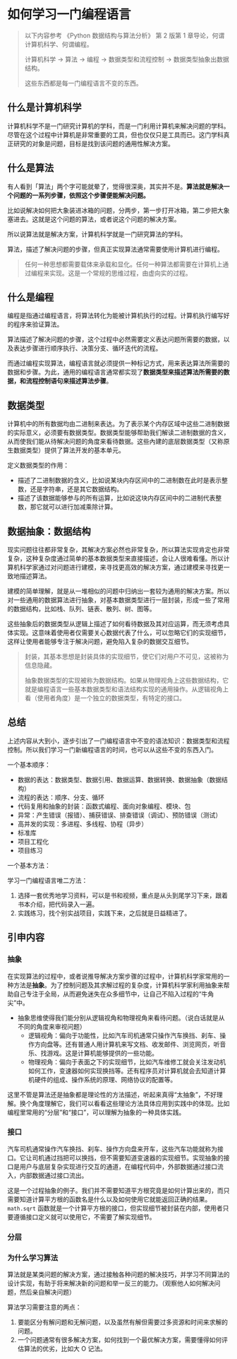 # 如何学习一门编程语言

> 以下内容参考 《Python 数据结构与算法分析》 第 2 版第 1 章导论，何谓计算机科学、何谓编程。
>
> 计算机科学 -> 算法 -> 编程 -> 数据类型和流程控制 -> 数据类型抽象出数据结构。
>
> 这些东西都是每一门编程语言不变的东西。

## 什么是计算机科学

计算机科学不是一门研究计算机的学科，而是一门利用计算机来解决问题的学科。尽管在这个过程中计算机是非常重要的工具，但也仅仅只是工具而已。这门学科真正研究的对象是问题，目标是找到该问题的通用性解决方案。

## 什么是算法

有人看到「算法」两个字可能就晕了，觉得很深奥，其实并不是。**算法就是解决一个问题的一系列步骤，依照这个步骤便能解决问题。**

比如说解决如何把大象装进冰箱的问题，分两步，第一步打开冰箱，第二步把大象塞进去。这就是这个问题的算法，或者说这个问题的解决方案。

所以说算法就是解决方案，计算机科学就是一门研究算法的学科。

算法，描述了解决问题的步骤，但真正实现算法通常需要使用计算机进行编程。

> 任何一种思想都需要载体来承载和显化。任何一种算法都需要在计算机上通过编程来实现。这是一个常规的思维过程，由虚向实的过程。

## 什么是编程

编程是指通过编程语言，将算法转化为能被计算机执行的过程。计算机执行编写好的程序来验证算法。

算法描述了解决问题的步骤，这个过程中必然需要定义表达问题所需要的数据，以及表达步骤进行顺序执行、决策分支、循环迭代的流程。

而通过编程实现算法，编程语言就必须提供一种标记方式，用来表达算法所需要的数据和步骤。为此，通用的编程语言通常都实现了**数据类型来描述算法所需要的数据，和流程控制语句来描述算法步骤**。

## 数据类型

计算机中的所有数据均由二进制来表达。为了表示某个内存区域中这些二进制数据的实际意义，必须要有数据类型。数据类型能够帮助我们解读二进制数据的含义，从而使我们能从待解决问题的角度来看待数据。这些內建的底层数据类型（又称原生数据类型）提供了算法开发的基本单元。

定义数据类型的作用：

- 描述了二进制数据的含义，比如说某块内存区间中的二进制数在此时是表示整数，还是字符串，还是其它数据结构。
- 描述了该数据能够参与的所有运算，比如说这块内存区间中的二进制代表整数，那它就可以进行加减乘除计算。

## 数据抽象：数据结构

现实问题往往都非常复杂，其解决方案必然也非常复杂，所以算法实现肯定也非常复杂，这种复杂度通过简单的基本数据类型来直接描述，会让人很难看懂。所以计算机科学家通过对问题进行建模，来寻找更高效的解决方案，通过建模来寻找更一致地描述算法。

建模的简单理解，就是从一堆相似的问题中归纳出一套较为通用的解决方案。所以对一些通用的数据算法进行抽象，对基本数据类型进行一层封装，形成一些了常用的数据结构，比如栈、队列、链表、散列、树、图等。

这些抽象后的数据类型从逻辑上描述了如何看待数据及其对应运算，而无须考虑具体实现。这意味着使用者仅需要关心数据代表了什么，可以忽略它们的实现细节，这样让使用者能够专注于解决问题，避免陷入复杂的数据交互细节。

> 封装，其基本思想是封装具体的实现细节，使它们对用户不可见，这被称为信息隐藏。
>
> 抽象数据类型的实现被称为数据结构。如果从物理视角上这些数据结构，它就是编程语言一些基本数据类型和语法结构实现的通用操作。从逻辑视角上看（使用者角度）是一个独立的数据类型，有特定的接口。

## 总结

上述内容从大到小，逐步引出了一门编程语言中不变的语法知识：数据类型和流程控制。所以我们学习一门新编程语言的时间，也可以从这些不变的东西入门。

一个基本顺序：

- 数据的表达：数据类型、数据引用、数据运算、数据转换、数据抽象（数据结构）
- 流程的表达：顺序、分支、循环
- 代码复用和抽象的封装：函数式编程、面向对象编程、模块、包
- 异常：产生错误（报错）、捕获错误、排查错误（调试）、预防错误（测试）
- 高并发的实现：多进程、多线程、协程（异步）
- 标准库
- 项目工程化
- 项目练习

一个基本方法：

学习一门编程语言唯二方法：

1. 选择一套优秀地学习资料，可以是书和视频，重点是从头到尾学习下来，跟着书本介绍，把代码录入一遍。
2. 实践练习，找个别实战项目，实践下来，之后就是日益精进了。

## 引申内容

### 抽象

在实现算法的过程中，或者说推导解决方案步骤的过程中，计算机科学家常用的一种方法是**抽象**。为了控制问题及其求解过程的复杂度，计算机科学家利用抽象来帮助自己专注于全局，从而避免迷失在众多细节中，让自己不陷入过程的“牛角尖”中。

- 抽象思维使得我们能分别从逻辑视角和物理视角来看待问题。（说白话就是从不同的角度来审视问题）
  - 逻辑视角：偏向于功能性，比如汽车司机通常只操作汽车换挡、刹车、操作方向盘等。还有普通人用计算机来写文档、收发邮件、浏览网页，听音乐、找游戏。这是计算机能够提供的一些功能。
  - 物理视角：偏向于表面之下的实现细节，比如汽车维修工就会关注发动机如何工作，变速器如何实现换挡等。还有程序员对计算机就会去知道计算机硬件的组成、操作系统的原理、网络协议的配置等。

这里不管是算法还是抽象都是理论性的方法描述，听起来真得“太抽象”，不好理解。换个角度理解它，我们可以看看这些理论方法具体应用到实践中的体现。比如编程里常用的“分层”和“接口”，可以理解为抽象的一种具体实践。

### 接口

汽车司机通常操作汽车换挡、刹车、操作方向盘来开车，这些汽车功能就称为接口。它让司机通过挡把可以换挡，但不需要知道变速器的实现细节。实现抽象的接口是用户与底层复杂实现进行交互的通道，在编程代码中，外部数据通过接口流入，内部数据通过接口流出。

这是一个过程抽象的例子。我们并不需要知道平方根究竟是如何计算出来的，而只需要知道计算平方根的函数名是什么以及如何使用它就能返回正确的结果。`math.sqrt` 函数就是一个计算平方根的接口，但实现细节被封装在内部，使用者只要遵循接口定义就可以使用它，不需要了解实现细节。

### 分层

### 为什么学习算法

算法就是某类问题的解决方案，通过接触各种问题的解决技巧，并学习不同算法的设计实现，有助于将来解决新的问题和举一反三的能力。（观察他人如何解决问题，然后亲自解决问题）

算法学习需要注意的两点：

1. 要能区分有解问题和无解问题，以及虽然有解但需要过多资源和时间来求解的问题。
2. 一个问题通常有很多解决方案，如何找到一个最优解决方案，需要懂得如何评估算法的优劣，比如大 O 记法。
